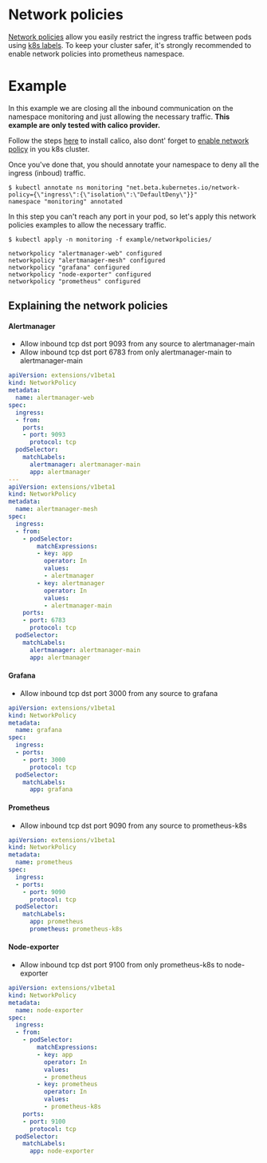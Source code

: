 
# Network policies

[Network policies](https://kubernetes.io/docs/user-guide/networkpolicies/) allow you easily restrict the ingress traffic between pods using [k8s labels](https://kubernetes.io/docs/user-guide/labels/). 
To keep your cluster safer, it's strongly recommended to enable network policies into prometheus namespace.

# Example

In this example we are closing all the inbound communication on the namespace monitoring and just allowing the necessary traffic.
**This example are only tested with calico provider.**

Follow the steps [here](http://docs.projectcalico.org/v1.5/getting-started/kubernetes/installation/) to install calico, also dont' forget to [enable network policy](https:/kubernetes.io/docs/user-guide/networkpolicies) in you k8s cluster.

Once you've done that, you should annotate your namespace to deny all the ingress (inboud) traffic.

``` 
$ kubectl annotate ns monitoring "net.beta.kubernetes.io/network-policy={\"ingress\":{\"isolation\":\"DefaultDeny\"}}"
namespace "monitoring" annotated
```

In this step you can't reach any port in your pod, so let's apply this network policies examples to allow the necessary traffic.

```
$ kubectl apply -n monitoring -f example/networkpolicies/ 

networkpolicy "alertmanager-web" configured
networkpolicy "alertmanager-mesh" configured
networkpolicy "grafana" configured
networkpolicy "node-exporter" configured
networkpolicy "prometheus" configured
```

## Explaining the network policies

#### Alertmanager

* Allow inbound tcp dst port 9093 from any source to alertmanager-main  
* Allow inbound tcp dst port 6783 from only alertmanager-main to alertmanager-main 
 
[embedmd]:# (../example/networkpolicies/alertmanager.yaml)
```yaml
apiVersion: extensions/v1beta1
kind: NetworkPolicy
metadata:
  name: alertmanager-web
spec:
  ingress:
  - from:
    ports:
    - port: 9093
      protocol: tcp
  podSelector:
    matchLabels:
      alertmanager: alertmanager-main
      app: alertmanager
---
apiVersion: extensions/v1beta1
kind: NetworkPolicy
metadata:
  name: alertmanager-mesh
spec:
  ingress:
  - from:
    - podSelector:
        matchExpressions:
        - key: app
          operator: In
          values:
          - alertmanager
        - key: alertmanager
          operator: In
          values:
          - alertmanager-main
    ports:
    - port: 6783
      protocol: tcp
  podSelector:
    matchLabels:
      alertmanager: alertmanager-main
      app: alertmanager
```

#### Grafana

* Allow inbound tcp dst port 3000 from any source to grafana  

[embedmd]:# (../example/networkpolicies/grafana.yaml)
```yaml
apiVersion: extensions/v1beta1
kind: NetworkPolicy
metadata:
  name: grafana
spec:
  ingress:
  - ports:
    - port: 3000
      protocol: tcp
  podSelector:
    matchLabels:
      app: grafana
```

#### Prometheus

* Allow inbound tcp dst port 9090 from any source to prometheus-k8s  

[embedmd]:# (../example/networkpolicies/prometheus.yaml)
```yaml
apiVersion: extensions/v1beta1
kind: NetworkPolicy
metadata:
  name: prometheus
spec:
  ingress:
  - ports:
    - port: 9090
      protocol: tcp
  podSelector:
    matchLabels:
      app: prometheus
      prometheus: prometheus-k8s
```

#### Node-exporter

* Allow inbound tcp dst port 9100 from only prometheus-k8s to node-exporter  

[embedmd]:# (../example/networkpolicies/node-exporter.yaml)
```yaml
apiVersion: extensions/v1beta1
kind: NetworkPolicy
metadata:
  name: node-exporter
spec:
  ingress:
  - from:
    - podSelector:
        matchExpressions:
        - key: app
          operator: In
          values:
          - prometheus
        - key: prometheus
          operator: In
          values:
          - prometheus-k8s
    ports:
    - port: 9100
      protocol: tcp
  podSelector:
    matchLabels:
      app: node-exporter
```
